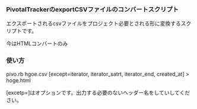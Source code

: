 <h3>PivotalTrackerのexportCSVファイルのコンバートスクリプト</h3>
<p>エクスポートされるcsvファイルをプロジェクト必要とされる形に変換するスクリプトです。</p>
<p>今はHTMLコンバートのみ</p>

<h3>使い方</h3>
<p>pivo.rb hgoe.csv [except=iterator, iterator_satrt, iterator_end, created_at] > hoge.html</p>
<p>[excetp=]はオプションです。出力する必要のないヘッダー名をしていしてください。</p>
